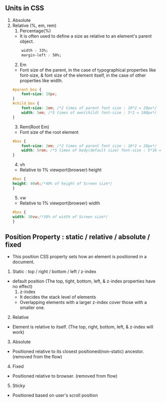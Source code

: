 ## Units in CSS
1. Absolute
2. Relative (%, em, rem)
    1. Percentage(%)
    - It is often used to define a size as relative to an element's parent object.
    ```css
        width : 33%;
        margin-left : 50%;
    ```
    2. Em
    - Font size of the parent, in the case of typographical properties like font-size, & font size of the element itself, in the case of other properties like width.
    ```css
    #parent_box {
        font-size: 10px;
    }
    #child_box {
        font-size: 2em; /*2 times of parent font size : 10*2 = 20px*/
        width: 5em; /*5 times of own(child) font-size : 5*2 = 100px*/
    }
    ```
    3. Rem(Root Em)
    - Font size of the root element
    ```css
    #box {
        font-size: 2em; /*2 times of parent font size : 10*2 = 20px*/
        width: 5rem; /*5 times of body(default size) font-size : 5*16 = 80px*/
    }
    ```
    4. vh
    - Relative to 1% viewport(browser) height
    ```css
    #box {
    height: 40vh;/*40% of height of Screen size*/
    }
    ```
    5. vw
    - Relative to 1% viewport(browser) width
    ```css
    #box {
    width: 30vw;/*30% of width of Screen size*/
    }
    ```
## Position Property : static / relative / absolute / fixed
- This position CSS property sets how an element is positioned in a document.
1. Static : top / right / bottom / left / z-index
- default position (The top, tight, bottom, left, & z-index properties have no effect)
    1. z-index
    - It decides the stack level of elements
    - Overlapping elements with a larger z-index cover those with a smaller one.

2. Relative
- Element is relative to itself. (The top, right, bottom, left, & z-index will work)

3. Absolute
- Positioned relative to its closest positioned(non-static) ancestor. (removed from the flow)

4. Fixed
- Positioned relative to browser. (removed from flow)

5. Sticky
- Positioned based on user's scroll position